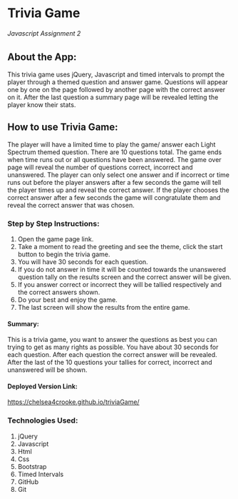# **Trivia Game**
 
###### Javascript Assignment 2
 
## **About the App:**
 
This trivia game uses jQuery, Javascript and timed intervals to prompt the player through a themed question and answer game. Questions will appear one by one on the page followed by another page with the correct answer on it. After the last question a summary page will be revealed letting the player know their stats.
 
## **How to use Trivia Game:**
 
The player will have a limited time to play the game/ answer each Light Spectrum themed question. There are 10 questions total. The game ends when time runs out or all questions have been answered. The game over page will reveal the number of questions correct, incorrect and unanswered. The player can only select one answer and if incorrect or time runs out before the player answers after a few seconds the game will tell the player times up and reveal the correct answer. If the player chooses the correct answer after a few seconds the game will congratulate them and reveal the correct answer that was chosen.
 
### **Step by Step Instructions:**
 
1. Open the game page link.
2. Take a moment to read the greeting and see the theme, click the start button to      begin the trivia game.
3. You will have 30 seconds for each question.
4. If you do not answer in time it will be counted towards the unanswered question      tally on the results screen and the correct answer will be given.
5. If you answer correct or incorrect they will be tallied respectively and the         correct answers shown.
6. Do your best and enjoy the game.
7. The last screen will show the results from the entire game.
 
#### **Summary:**
 
This is a trivia game, you want to answer the questions as best you can trying to get as many rights as possible. You have about 30 seconds for each question. After each question the correct answer will be revealed. After the last of the 10 questions your tallies for correct, incorrect and unanswered will be shown.
 
#### **Deployed Version Link:**
 
https://chelsea4crooke.github.io/triviaGame/
 
### **Technologies Used:**
 
1. jQuery
2. Javascript
3. Html
4. Css
5. Bootstrap
6. Timed Intervals
7. GitHub
8. Git
